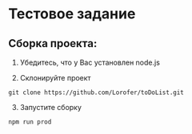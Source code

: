# Тестовое задание

## Сборка проекта:
1) Убедитесь, что у Вас установлен node.js

2) Склонируйте проект

`git clone https://github.com/Lorofer/toDoList.git`

3) Запустите сборку

`npm run prod`